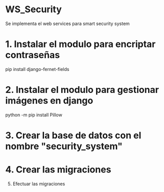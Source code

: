 # WS_Security
Se implementa el web services para smart security system

# 1. Instalar el modulo para encriptar contraseñas
pip install django-fernet-fields

# 2. Instalar el modulo para gestionar imágenes en django
python -m pip install Pillow

# 3. Crear la base de datos con el nombre "security_system"

# 4. Crear las migraciones

5. Efectuar las migraciones